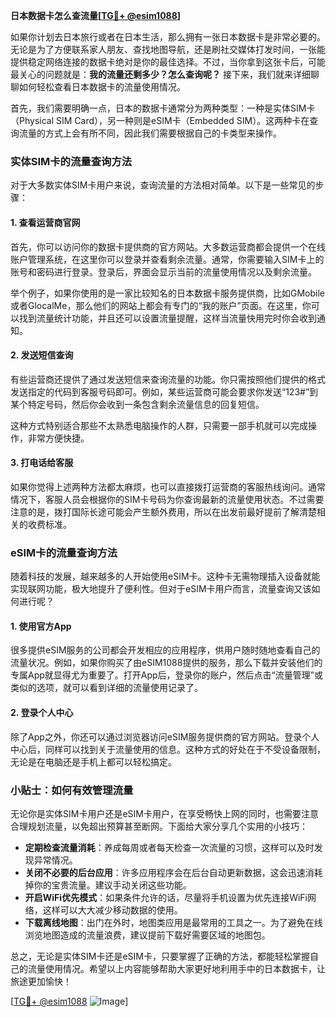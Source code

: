 **日本数据卡怎么查流量[[TG💪+ @esim1088](https://t.me/s/esim1088)]**

如果你计划去日本旅行或者在日本生活，那么拥有一张日本数据卡是非常必要的。无论是为了方便联系家人朋友、查找地图导航，还是刷社交媒体打发时间，一张能提供稳定网络连接的数据卡绝对是你的最佳选择。不过，当你拿到这张卡后，可能最关心的问题就是：**我的流量还剩多少？怎么查询呢？** 接下来，我们就来详细聊聊如何轻松查看日本数据卡的流量使用情况。

首先，我们需要明确一点，日本的数据卡通常分为两种类型：一种是实体SIM卡（Physical SIM Card），另一种则是eSIM卡（Embedded SIM）。这两种卡在查询流量的方式上会有所不同，因此我们需要根据自己的卡类型来操作。

### 实体SIM卡的流量查询方法

对于大多数实体SIM卡用户来说，查询流量的方法相对简单。以下是一些常见的步骤：

#### 1. 查看运营商官网
首先，你可以访问你的数据卡提供商的官方网站。大多数运营商都会提供一个在线账户管理系统，在这里你可以登录并查看剩余流量。通常，你需要输入SIM卡上的账号和密码进行登录。登录后，界面会显示当前的流量使用情况以及剩余流量。

举个例子，如果你使用的是一家比较知名的日本数据卡服务提供商，比如GMobile或者GlocalMe，那么他们的网站上都会有专门的“我的账户”页面。在这里，你可以找到流量统计功能，并且还可以设置流量提醒，这样当流量快用完时你会收到通知。

#### 2. 发送短信查询
有些运营商还提供了通过发送短信来查询流量的功能。你只需按照他们提供的格式发送指定的代码到客服号码即可。例如，某些运营商可能会要求你发送“123#”到某个特定号码，然后你会收到一条包含剩余流量信息的回复短信。

这种方式特别适合那些不太熟悉电脑操作的人群，只需要一部手机就可以完成操作，非常方便快捷。

#### 3. 打电话给客服
如果你觉得上述两种方法都太麻烦，也可以直接拨打运营商的客服热线询问。通常情况下，客服人员会根据你的SIM卡号码为你查询最新的流量使用状态。不过需要注意的是，拨打国际长途可能会产生额外费用，所以在出发前最好提前了解清楚相关的收费标准。

### eSIM卡的流量查询方法

随着科技的发展，越来越多的人开始使用eSIM卡。这种卡无需物理插入设备就能实现联网功能，极大地提升了便利性。但对于eSIM卡用户而言，流量查询又该如何进行呢？

#### 1. 使用官方App
很多提供eSIM服务的公司都会开发相应的应用程序，供用户随时随地查看自己的流量状况。例如，如果你购买了由eSIM1088提供的服务，那么下载并安装他们的专属App就显得尤为重要了。打开App后，登录你的账户，然后点击“流量管理”或类似的选项，就可以看到详细的流量使用记录了。

#### 2. 登录个人中心
除了App之外，你还可以通过浏览器访问eSIM服务提供商的官方网站。登录个人中心后，同样可以找到关于流量使用的信息。这种方式的好处在于不受设备限制，无论是在电脑还是手机上都可以轻松搞定。

### 小贴士：如何有效管理流量

无论你是实体SIM卡用户还是eSIM卡用户，在享受畅快上网的同时，也需要注意合理规划流量，以免超出预算甚至断网。下面给大家分享几个实用的小技巧：

- **定期检查流量消耗**：养成每周或者每天检查一次流量的习惯，这样可以及时发现异常情况。
- **关闭不必要的后台应用**：许多应用程序会在后台自动更新数据，这会迅速消耗掉你的宝贵流量。建议手动关闭这些功能。
- **开启WiFi优先模式**：如果条件允许的话，尽量将手机设置为优先连接WiFi网络，这样可以大大减少移动数据的使用。
- **下载离线地图**：出门在外时，地图类应用是最常用的工具之一。为了避免在线浏览地图造成的流量浪费，建议提前下载好需要区域的地图包。

总之，无论是实体SIM卡还是eSIM卡，只要掌握了正确的方法，都能轻松掌握自己的流量使用情况。希望以上内容能够帮助大家更好地利用手中的日本数据卡，让旅途更加愉快！

[[TG💪+ @esim1088](https://t.me/s/esim1088) ![Image](https://i.postimg.cc/4NQfJmqS/Snipaste-2025-05-13-00-14-12.png)]